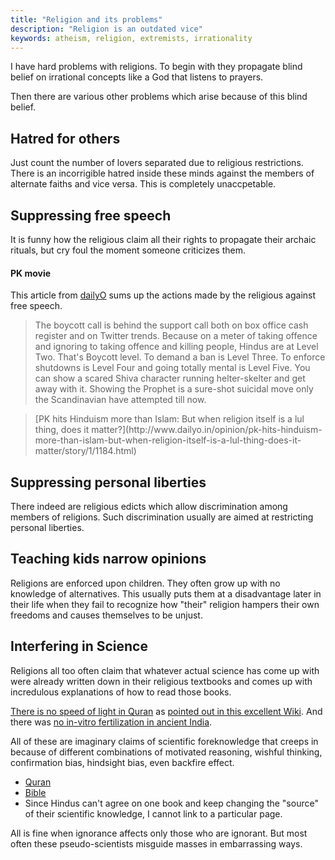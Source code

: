 ```yaml
---
title: "Religion and its problems"
description: "Religion is an outdated vice"
keywords: atheism, religion, extremists, irrationality
---
```

I have hard problems with religions. To begin with they propagate blind belief on irrational concepts like a God that listens to prayers.

Then there are various other problems which arise because of this blind belief.

## Hatred for others ##
Just count the number of lovers separated due to religious restrictions. There is an incorrigible hatred inside these minds against the members of alternate faiths and vice versa. This is completely unaccpetable.

## Suppressing free speech ##
It is funny how the religious claim all their rights to propagate their archaic rituals, but cry foul the moment someone criticizes them.

#### PK movie ####
This article from [dailyO](http://www.dailyo.in/) sums up the actions made by the religious against free speech.

> The boycott call is behind the support call both on box office cash register and on Twitter trends. Because on a meter of taking offence and ignoring to taking offence and killing people, Hindus are at Level Two. That's Boycott level. To demand a ban is Level Three. To enforce shutdowns is Level Four and going totally mental is Level Five. You can show a scared Shiva character running helter-skelter and get away with it. Showing the Prophet is a sure-shot suicidal move only the Scandinavian have attempted till now.

> <footer> [PK hits Hinduism more than Islam: But when religion itself is a lul thing, does it matter?](http://www.dailyo.in/opinion/pk-hits-hinduism-more-than-islam-but-when-religion-itself-is-a-lul-thing-does-it-matter/story/1/1184.html) </footer>

## Suppressing personal liberties ##
There indeed are religious edicts which allow discrimination among members of religions. Such discrimination usually are aimed at restricting personal liberties.

## Teaching kids narrow opinions ##
Religions are enforced upon children. They often grow up with no knowledge of alternatives. This usually puts them at a disadvantage later in their life when they fail to recognize how "their" religion hampers their own freedoms and causes themselves to be unjust.

## Interfering in Science ##
Religions all too often claim that whatever actual science has come up with were already written down in their religious textbooks and comes up with incredulous explanations of how to read those books.

[There is no speed of light in Quran](http://www.speed-light.info/miracles_of_quran/speed_of_light.htm) as [pointed out in this excellent Wiki](http://www.wikiislam.net/wiki/Speed_of_Light_in_the_Quran). And there was [no in-vitro fertilization in ancient India](http://www.thehindu.com/opinion/editorial/editorial-mythology-and-science/article6757521.ece).

All of these are imaginary claims of scientific foreknowledge that creeps in because of different combinations of motivated reasoning, wishful thinking, confirmation bias, hindsight bias, even backfire effect.

* [Quran](http://rationalwiki.org/wiki/Qur%27anic_scientific_foreknowledge)
* [Bible](http://rationalwiki.org/wiki/Biblical_scientific_foreknowledge)
* Since Hindus can't agree on one book and keep changing the "source" of their scientific knowledge, I cannot link to a particular page.

All is fine when ignorance affects only those who are ignorant. But most often these pseudo-scientists misguide masses in embarrassing ways.
